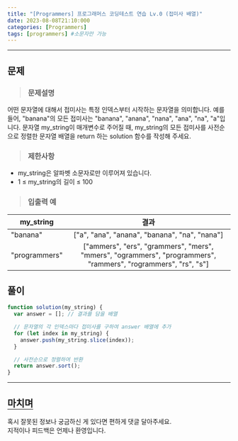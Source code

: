 ```yaml
---
title: "[Programmers] 프로그래머스 코딩테스트 연습 Lv.0 (접미사 배열)"
date: 2023-08-08T21:10:000
categories: [Programmers]
tags: [programmers] #소문자만 가능
---
```


---

## <b>문제</b>

<h3><blockquote>문제설명
</blockquote></h3>

어떤 문자열에 대해서 접미사는 특정 인덱스부터 시작하는 문자열을 의미합니다. 예를 들어, "banana"의 모든 접미사는 "banana", "anana", "nana", "ana", "na", "a"입니다.
문자열 my_string이 매개변수로 주어질 때, my_string의 모든 접미사를 사전순으로 정렬한 문자열 배열을 return 하는 solution 함수를 작성해 주세요.

<h3><blockquote>제한사항
</blockquote></h3>

- my_string은 알파벳 소문자로만 이루어져 있습니다.
- 1 ≤ my_string의 길이 ≤ 100

<h3><blockquote>입출력 예
</blockquote></h3>

| my_string     |                                                      결과                                                      |
| ------------- | :------------------------------------------------------------------------------------------------------------: |
| "banana"      |                                 ["a", "ana", "anana", "banana", "na", "nana"]                                  |
| "programmers" | ["ammers", "ers", "grammers", "mers", "mmers", "ogrammers", "programmers", "rammers", "rogrammers", "rs", "s"] |

## <b>풀이</b>

```js
function solution(my_string) {
  var answer = []; // 결과를 담을 배열

  // 문자열의 각 인덱스마다 접미사를 구하여 answer 배열에 추가
  for (let index in my_string) {
    answer.push(my_string.slice(index));
  }

  // 사전순으로 정렬하여 반환
  return answer.sort();
}
```

---

## <b style="border-bottom:2px solid gray"><b>마치며</b></b>

<P>혹시 잘못된 정보나 궁금하신 게 있다면 편하게 댓글 달아주세요.<br/>
지적이나 피드백은 언제나 환영입니다.</p>
